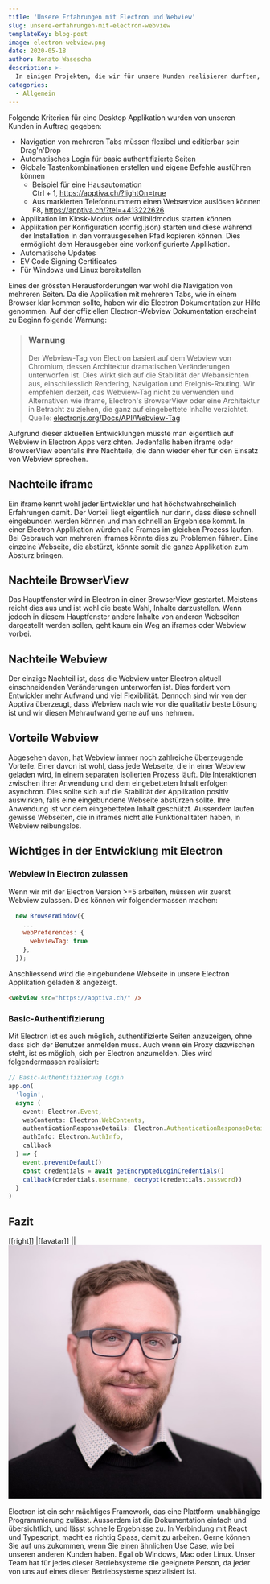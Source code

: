 ```yaml
---
title: 'Unsere Erfahrungen mit Electron und Webview'
slug: unsere-erfahrungen-mit-electron-webview
templateKey: blog-post
image: electron-webview.png
date: 2020-05-18
author: Renato Wasescha
description: >-
  In einigen Projekten, die wir für unsere Kunden realisieren durften, haben wir wertvolle Erfahrungen mit dem Electron Framework gemacht.
categories:
  - Allgemein
---
```


Folgende Kriterien für eine Desktop Applikation wurden von unseren Kunden in Auftrag gegeben:

- Navigation von mehreren Tabs müssen flexibel und editierbar sein
  <br>Drag'n'Drop</br>
- Automatisches Login für basic authentifizierte Seiten
- Globale Tastenkombinationen erstellen und eigene Befehle ausführen können
  - Beispiel für eine Hausautomation
    <br>Ctrl + 1, https://apptiva.ch/?lightOn=true</br>
  - Aus markierten Telefonnummern einen Webservice auslösen können
    <br>F8, https://apptiva.ch/?tel=+413222626</br>
- Applikation im Kiosk-Modus oder Vollbildmodus starten können
- Applikation per Konfiguration (config.json) starten und diese während der Installation in den vorrausgesehen Pfad kopieren können. Dies ermöglicht dem Herausgeber eine vorkonfigurierte Applikation.
- Automatische Updates
- EV Code Signing Certificates
- Für Windows und Linux bereitstellen

Eines der grössten Herausforderungen war wohl die Navigation von mehreren Seiten. Da die Applikation mit mehreren Tabs, wie in einem Browser klar kommen sollte, haben wir die Electron Dokumentation zur Hilfe genommen. Auf der offiziellen Electron-Webview Dokumentation erscheint zu Beginn folgende Warnung:

> ### Warnung
>
> Der Webview-Tag von Electron basiert auf dem Webview von Chromium, dessen Architektur dramatischen Veränderungen unterworfen ist. Dies wirkt sich auf die Stabilität der Webansichten aus, einschliesslich Rendering, Navigation und Ereignis-Routing. Wir empfehlen derzeit, das Webview-Tag nicht zu verwenden und Alternativen wie iframe, Electron's BrowserView oder eine Architektur in Betracht zu ziehen, die ganz auf eingebettete Inhalte verzichtet.
> <br></Auf>
> Quelle: [electronjs.org/Docs/API/Webview-Tag](https://www.electronjs.org/docs/api/webview-tag)

Aufgrund dieser aktuellen Entwicklungen müsste man eigentlich auf Webview in Electron Apps verzichten. Jedenfalls haben iframe oder BrowserView ebenfalls ihre Nachteile, die dann wieder eher für den Einsatz von Webview sprechen.

## Nachteile iframe

Ein iframe kennt wohl jeder Entwickler und hat höchstwahrscheinlich Erfahrungen damit. Der Vorteil liegt eigentlich nur darin, dass diese schnell eingebunden werden können und man schnell an Ergebnisse kommt. In einer Electron Applikation würden alle Frames im gleichen Prozess laufen. Bei Gebrauch von mehreren iframes könnte dies zu Problemen führen. Eine einzelne Webseite, die abstürzt, könnte somit die ganze Applikation zum Absturz bringen.

## Nachteile BrowserView

Das Hauptfenster wird in Electron in einer BrowserView gestartet. Meistens reicht dies aus und ist wohl die beste Wahl, Inhalte darzustellen. Wenn jedoch in diesem Hauptfenster andere Inhalte von anderen Webseiten dargestellt werden sollen, geht kaum ein Weg an iframes oder Webview vorbei.

## Nachteile Webview

Der einzige Nachteil ist, dass die Webview unter Electron aktuell einschneidenden Veränderungen unterworfen ist. Dies fordert vom Entwickler mehr Aufwand und viel Flexibilität. Dennoch sind wir von der Apptiva überzeugt, dass Webview nach wie vor die qualitativ beste Lösung ist und wir diesen Mehraufwand gerne auf uns nehmen.

## Vorteile Webview

Abgesehen davon, hat Webview immer noch zahlreiche überzeugende Vorteile. Einer davon ist wohl, dass jede Webseite, die in einer Webview geladen wird, in einem separaten isolierten Prozess läuft. Die Interaktionen zwischen ihrer Anwendung und dem eingebetteten Inhalt erfolgen asynchron. Dies sollte sich auf die Stabilität der Applikation positiv auswirken, falls eine eingebundene Webseite abstürzen sollte. Ihre Anwendung ist vor dem eingebetteten Inhalt geschützt. Ausserdem laufen gewisse Webseiten, die in iframes nicht alle Funktionalitäten haben, in Webview reibungslos.

## Wichtiges in der Entwicklung mit Electron

### Webview in Electron zulassen

Wenn wir mit der Electron Version >=5 arbeiten, müssen wir zuerst Webview zulassen. Dies können wir folgendermassen machen:

```javascript
  new BrowserWindow({
    ...
    webPreferences: {
      webviewTag: true
    },
  });
```

Anschliessend wird die eingebundene Webseite in unsere Electron Applikation geladen & angezeigt.

```html
<webview src="https://apptiva.ch/" />
```

### Basic-Authentifizierung

Mit Electron ist es auch möglich, authentifizierte Seiten anzuzeigen, ohne dass sich der Benutzer anmelden muss. Auch wenn ein Proxy dazwischen steht, ist es möglich, sich per Electron anzumelden. Dies wird folgendermassen realisiert:

```typescript
// Basic-Authentifizierung Login
app.on(
  'login',
  async (
    event: Electron.Event,
    webContents: Electron.WebContents,
    authenticationResponseDetails: Electron.AuthenticationResponseDetails,
    authInfo: Electron.AuthInfo,
    callback
  ) => {
    event.preventDefault()
    const credentials = await getEncryptedLoginCredentials()
    callback(credentials.username, decrypt(credentials.password))
  }
)
```

## Fazit

[[right]]
|[[avatar]]
||![Renato Wasescha](./renato-wasescha.jpg)

Electron ist ein sehr mächtiges Framework, das eine Plattform-unabhängige Programmierung zulässt. Ausserdem ist die Dokumentation einfach und übersichtlich, und lässt schnelle Ergebnisse zu. In Verbindung mit React und Typescript, macht es richtig Spass, damit zu arbeiten. Gerne können Sie auf uns zukommen, wenn Sie einen ähnlichen Use Case, wie bei unseren anderen Kunden haben. Egal ob Windows, Mac oder Linux. Unser Team hat für jedes dieser Betriebsysteme die geeignete Person, da jeder von uns auf eines dieser Betriebsysteme spezialisiert ist.
